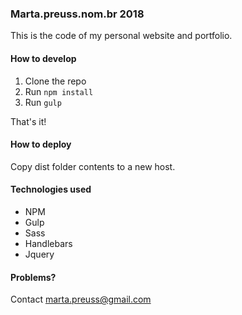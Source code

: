### Marta.preuss.nom.br 2018

This is the code of my personal website and portfolio.

#### How to develop

1. Clone the repo
2. Run `npm install`
3. Run `gulp`

That's it!

#### How to deploy

Copy dist folder contents to a new host.

#### Technologies used

* NPM
* Gulp
* Sass
* Handlebars
* Jquery

#### Problems?

Contact <marta.preuss@gmail.com>